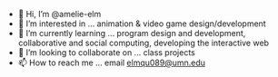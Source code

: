 - 👋 Hi, I’m @amelie-elm
- 👀 I’m interested in ... animation & video game design/development
- 🌱 I’m currently learning ... program design and development, collaborative and social computing, developing the interactive web
- 💞️ I’m looking to collaborate on ... class projects
- 📫 How to reach me ... email elmqu089@umn.edu

<!---
amelie-elm/amelie-elm is a ✨ special ✨ repository because its `README.md` (this file) appears on your GitHub profile.
You can click the Preview link to take a look at your changes.
--->
